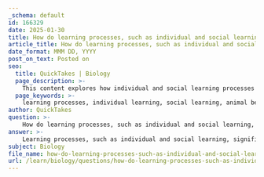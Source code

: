```yaml
---
_schema: default
id: 166329
date: 2025-01-30
title: How do learning processes, such as individual and social learning, impact the development of behavior in animals?
article_title: How do learning processes, such as individual and social learning, impact the development of behavior in animals?
date_format: MMM DD, YYYY
post_on_text: Posted on
seo:
  title: QuickTakes | Biology
  page_description: >-
    This content explores how individual and social learning processes influence animal behavior, adaptation, and survival in changing environments, highlighting the importance of cultural transmission and the interaction between personal experiences and social observation.
  page_keywords: >-
    learning processes, individual learning, social learning, animal behavior, adaptation, survival, cultural transmission, skill acquisition, behavioral flexibility, observation, imitation, social structures, evolutionary change
author: QuickTakes
question: >-
    How do learning processes, such as individual and social learning, impact the development of behavior in animals?
answer: >-
    Learning processes, such as individual and social learning, significantly impact the development of behavior in animals by enabling them to adapt to their environments and enhance their survival and reproductive success. Here’s a detailed exploration of how these learning processes influence behavior:\n\n### Individual Learning\nIndividual learning refers to the changes in behavior that occur as a result of personal experiences. This process is crucial for adaptation, as it allows animals to modify their actions based on specific encounters with their environment. Key aspects include:\n\n1. **Adaptation and Survival**: Individual learning enables animals to respond to environmental changes or challenges. For example, an animal that learns to avoid a predator after a negative encounter is more likely to survive and reproduce. This learned behavior can then be passed on genetically to future generations, enhancing the overall fitness of the population.\n\n2. **Behavioral Flexibility**: Individual learning fosters behavioral flexibility, allowing animals to adjust their strategies in response to new information or changing circumstances. This adaptability is vital in dynamic environments where conditions can shift rapidly.\n\n3. **Skill Acquisition**: Through individual learning, animals can acquire essential skills necessary for survival, such as foraging techniques or navigation. For instance, young birds may learn to recognize their parents' calls, which is critical for their survival.\n\n### Social Learning\nSocial learning, a component of cultural transmission, involves learning behaviors by observing others. This process is particularly important in social species and has several implications:\n\n1. **Cultural Transmission**: Social learning facilitates the transfer of knowledge and behaviors across generations and among individuals. This cultural transmission can lead to the rapid dissemination of effective behaviors within populations. For example, certain bird species have been observed to learn foraging techniques by watching experienced members of their group.\n\n2. **Mechanisms of Social Learning**: Social learning can occur through various mechanisms, including imitation, teaching, and observation. For instance, young primates often learn foraging techniques by observing their mothers, which enhances their ability to find food and avoid dangers.\n\n3. **Impact on Social Structures**: Cultural transmission significantly influences social structures and behaviors within animal societies. It enhances group cohesion and can lead to the development of complex social behaviors, such as cooperative hunting or alarm calling.\n\n### Interaction Between Individual and Social Learning\nWhile individual learning and social learning are distinct processes, they often interact. For example, an animal may learn a behavior through social learning and then refine it through individual experiences. This interplay can lead to more sophisticated behaviors that are better suited to the challenges of their environment.\n\n### Conclusion\nIn summary, both individual and social learning play critical roles in the development of animal behavior. Individual learning allows for personal adaptation and skill acquisition, while social learning facilitates the sharing of knowledge and behaviors within groups. Together, these processes enhance the ability of animals to survive and reproduce in their environments, ultimately influencing evolutionary change and the variation of traits within populations. Understanding these learning processes is essential for comprehending the complexities of animal behavior and the dynamics of animal societies.
subject: Biology
file_name: how-do-learning-processes-such-as-individual-and-social-learning-impact-the-development-of-behavior-in-animals.md
url: /learn/biology/questions/how-do-learning-processes-such-as-individual-and-social-learning-impact-the-development-of-behavior-in-animals
---
```


&nbsp;